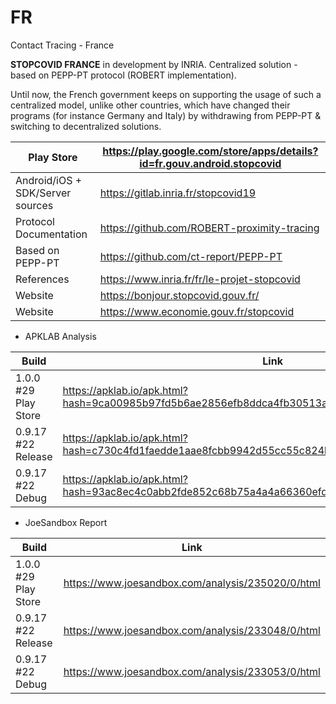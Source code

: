 # FR
Contact Tracing - France

**STOPCOVID FRANCE** in development by INRIA. Centralized solution - based on PEPP-PT protocol (ROBERT implementation). 

Until now, the French government keeps on supporting the usage of such a centralized model, unlike other countries, which have changed their programs (for instance Germany and Italy) by withdrawing from PEPP-PT & switching to decentralized solutions.

Play Store | https://play.google.com/store/apps/details?id=fr.gouv.android.stopcovid
-----------|------------------------------------------------------------------------
Android/iOS + SDK/Server sources | https://gitlab.inria.fr/stopcovid19
Protocol Documentation | https://github.com/ROBERT-proximity-tracing
Based on PEPP-PT | https://github.com/ct-report/PEPP-PT
References | https://www.inria.fr/fr/le-projet-stopcovid
Website | https://bonjour.stopcovid.gouv.fr/
Website | https://www.economie.gouv.fr/stopcovid

- APKLAB Analysis

Build | Link
------|-----
1.0.0 #29 Play Store | https://apklab.io/apk.html?hash=9ca00985b97fd5b6ae2856efb8ddca4fb30513a2b308afbb1b293c77965959a3
0.9.17 #22 Release | https://apklab.io/apk.html?hash=c730c4fd1faedde1aae8fcbb9942d55cc55c824be8bf83b9c8d75c713036db55
0.9.17 #22 Debug | https://apklab.io/apk.html?hash=93ac8ec4c0abb2fde852c68b75a4a4a66360efddc5a9b79fa5fc640310d97ac0

- JoeSandbox Report

Build | Link
------|-----
1.0.0 #29 Play Store | https://www.joesandbox.com/analysis/235020/0/html
0.9.17 #22 Release | https://www.joesandbox.com/analysis/233048/0/html
0.9.17 #22 Debug | https://www.joesandbox.com/analysis/233053/0/html
